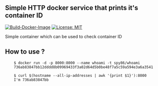 ## Simple HTTP docker service that prints it's container ID

[![Build-Docker-Image](https://github.com/spy86/docker-whoami/actions/workflows/main.yml/badge.svg)](https://github.com/spy86/docker-whoami/actions/workflows/main.yml) [![License: MIT](https://img.shields.io/badge/License-MIT-yellow.svg)](https://opensource.org/licenses/MIT)

Simple container which can be used to check container ID

## How to use ?

```
    $ docker run -d -p 8000:8000 --name whoami -t spy86/whoami
    736ab83847bb12dddd8b09969433f3a02d64d5b0be48f7a5c59a594e3a6a3541
    
    $ curl $(hostname --all-ip-addresses | awk '{print $1}'):8000
    I'm 736ab83847bb
```
